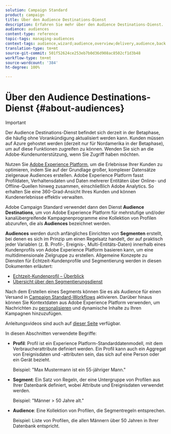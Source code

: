 ```yaml
---
solution: Campaign Standard
product: campaign
title: Über den Audience Destinations-Dienst
description: Erfahren Sie mehr über den Audience Destinations-Dienst.
audience: audiences
content-type: reference
topic-tags: managing-audiences
context-tags: audience,wizard;audience,overview;delivery,audience,back
translation-type: tm+mt
source-git-commit: 501f52624ce253eb7b0d36d908ac8502cf1d3b48
workflow-type: tm+mt
source-wordcount: '384'
ht-degree: 100%

---
```



# Über den Audience Destinations-Dienst {#about-audiences}

>[!IMPORTANT]
>
>Der Audience Destinations-Dienst befindet sich derzeit in der Betaphase, die häufig ohne Vorankündigung aktualisiert werden kann. Kunden müssen auf Azure gehostet werden (derzeit nur für Nordamerika in der Betaphase), um auf diese Funktionen zugreifen zu können. Wenden Sie sich an die Adobe-Kundenunterstützung, wenn Sie Zugriff haben möchten.

Nutzen Sie [Adobe Experience Platform](https://docs.adobe.com/content/help/de-DE/experience-platform/landing/home.html), um die Erlebnisse Ihrer Kunden zu optimieren, indem Sie auf der Grundlage großer, komplexer Datensätze zielgenaue Audiences erstellen. Adobe Experience Platform fasst Profildaten, Verhaltensdaten und Daten mehrerer Entitäten über Online- und Offline-Quellen hinweg zusammen, einschließlich Adobe Analytics. So erhalten Sie eine 360-Grad-Ansicht Ihres Kunden und können Kundenerlebnisse effektiv verwalten.

Adobe Campaign Standard verwendet dann den Dienst **Audience Destinations**, um von Adobe Experience Platform für mehrstufige und/oder kanalübergreifende Kampagnenprogramme eine Kollektion von Profilen abzurufen, die als **Audiences** bezeichnet werden.

**Audiences** werden durch anfängliches Einrichten von **Segmenten** erstellt, bei denen es sich im Prinzip um einen Regelsatz handelt, der auf praktisch jeder Variablen (z. B. Profil-, Ereignis-, Multi-Entitäts-Daten) innerhalb eines Kundenprofils von Adobe Experience Platform basieren kann, um eine multidimensionale Zielgruppe zu erstellen. Allgemeine Konzepte zu Diensten für Echtzeit-Kundenprofile und Segmentierung werden in diesen Dokumenten erläutert:

* [Echtzeit-Kundenprofil – Überblick ](https://docs.adobe.com/content/help/de-DE/experience-platform/profile/home.html)
* [Übersicht über den Segmentierungsdienst](https://docs.adobe.com/content/help/de-DE/experience-platform/segmentation/home.html)

Nach dem Erstellen eines Segments können Sie es als Audience für einen Versand in [Campaign Standard-Workflows](../../automating/using/aep-targeting-audiences.md) aktivieren. Darüber hinaus können Sie Kontextdaten aus Adobe Experience Platform verwenden, um Nachrichten zu [personalisieren](../../automating/using/aep-personalizing-campaigns.md) und dynamische Inhalte zu Ihren Kampagnen hinzuzufügen.

Anleitungsvideos sind auch auf [dieser Seite](https://docs.adobe.com/content/help/en/campaign-learn/campaign-standard-tutorials/profiles-and-audiences/audience-destinations/audience-destinations-overview.html) verfügbar.

In diesen Abschnitten verwendete Begriffe:

* **Profil**: Profil ist ein Experience Platform-Standarddatenmodell, mit dem Verbraucherattribute definiert werden. Ein Profil kann auch ein Aggregat von Ereignisdaten und -attributen sein, das sich auf eine Person oder ein Gerät bezieht.

   Beispiel: &quot;Max Mustermann ist ein 55-jähriger Mann.&quot;

* **Segment**: Ein Satz von Regeln, der eine Untergruppe von Profilen aus Ihrer Datenbank definiert, wobei Attribute und Ereignisdaten verwendet werden.

   Beispiel: &quot;Männer > 50 Jahre alt.&quot;

* **Audience**: Eine Kollektion von Profilen, die Segmentregeln entsprechen.

   Beispiel: Liste von Profilen, die allen Männern über 50 Jahren in Ihrer Datenbank entspricht.
